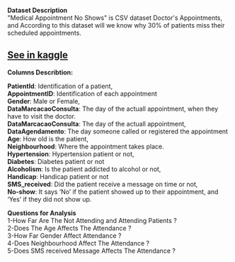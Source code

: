 **Dataset Description**<br>
"Medical Appointment No Shows" is CSV dataset Doctor's Appointments, and According to this dataset will we know why 30% of patients miss their scheduled appointments.<br>
## <a href='https://www.kaggle.com/code/muhammedzidan/ooh-that-s-the-problem'>See in kaggle</a><br>
**Columns Describtion:**<br>

**PatientId**: Identification of a patient,<br>
**AppointmentID**: Identification of each appointment<br>
**Gender**: Male or Female,<br>
**DataMarcacaoConsulta**: The day of the actuall appointment, when they have to visit the doctor.<br>
**DataMarcacaoConsulta**: The day of the actuall appointment,<br>
**DataAgendamento**: The day someone called or registered the appointment<br>
**Age**: How old is the patient,<br>
**Neighbourhood**: Where the appointment takes place.<br>
**Hypertension**: Hypertension patient or not,<br>
**Diabetes**: Diabetes patient or not<br>
**Alcoholism**: Is the patient addicted to alcohol or not,<br>
**Handicap**: Handicap patient or not<br>
**SMS_received**: Did the patient receive a message on time or not,<br>
**No-show**: It says ‘No’ if the patient showed up to their appointment, and ‘Yes’ if they did not show up.<br>

**Questions for Analysis**<br>
1-How Far Are The Not Attending and Attending Patients ?<br>
2-Does The Age Affects The Attendance ?<br>
3-How Far Gender Affect Attendance ?<br>
4-Does Neighbourhood Affect The Attendance ?<br>
5-Does SMS received Message Affects The Attendance ?<br>
